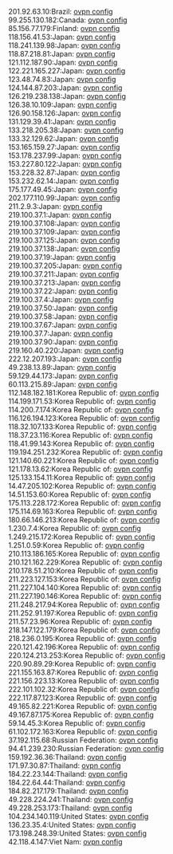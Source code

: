201.92.63.10:Brazil: [ovpn config](vpn/201_92_63_10.ovpn)  
99.255.130.182:Canada: [ovpn config](vpn/99_255_130_182.ovpn)  
85.156.77.179:Finland: [ovpn config](vpn/85_156_77_179.ovpn)  
118.156.41.53:Japan: [ovpn config](vpn/118_156_41_53.ovpn)  
118.241.139.98:Japan: [ovpn config](vpn/118_241_139_98.ovpn)  
118.87.218.81:Japan: [ovpn config](vpn/118_87_218_81.ovpn)  
121.112.187.90:Japan: [ovpn config](vpn/121_112_187_90.ovpn)  
122.221.165.227:Japan: [ovpn config](vpn/122_221_165_227.ovpn)  
123.48.74.83:Japan: [ovpn config](vpn/123_48_74_83.ovpn)  
124.144.87.203:Japan: [ovpn config](vpn/124_144_87_203.ovpn)  
126.219.238.138:Japan: [ovpn config](vpn/126_219_238_138.ovpn)  
126.38.10.109:Japan: [ovpn config](vpn/126_38_10_109.ovpn)  
126.90.158.126:Japan: [ovpn config](vpn/126_90_158_126.ovpn)  
131.129.39.41:Japan: [ovpn config](vpn/131_129_39_41.ovpn)  
133.218.205.38:Japan: [ovpn config](vpn/133_218_205_38.ovpn)  
133.32.129.62:Japan: [ovpn config](vpn/133_32_129_62.ovpn)  
153.165.159.27:Japan: [ovpn config](vpn/153_165_159_27.ovpn)  
153.178.237.99:Japan: [ovpn config](vpn/153_178_237_99.ovpn)  
153.227.80.122:Japan: [ovpn config](vpn/153_227_80_122.ovpn)  
153.228.32.87:Japan: [ovpn config](vpn/153_228_32_87.ovpn)  
153.232.62.14:Japan: [ovpn config](vpn/153_232_62_14.ovpn)  
175.177.49.45:Japan: [ovpn config](vpn/175_177_49_45.ovpn)  
202.177.110.99:Japan: [ovpn config](vpn/202_177_110_99.ovpn)  
211.2.9.3:Japan: [ovpn config](vpn/211_2_9_3.ovpn)  
219.100.37.1:Japan: [ovpn config](vpn/219_100_37_1.ovpn)  
219.100.37.108:Japan: [ovpn config](vpn/219_100_37_108.ovpn)  
219.100.37.109:Japan: [ovpn config](vpn/219_100_37_109.ovpn)  
219.100.37.125:Japan: [ovpn config](vpn/219_100_37_125.ovpn)  
219.100.37.138:Japan: [ovpn config](vpn/219_100_37_138.ovpn)  
219.100.37.19:Japan: [ovpn config](vpn/219_100_37_19.ovpn)  
219.100.37.205:Japan: [ovpn config](vpn/219_100_37_205.ovpn)  
219.100.37.211:Japan: [ovpn config](vpn/219_100_37_211.ovpn)  
219.100.37.213:Japan: [ovpn config](vpn/219_100_37_213.ovpn)  
219.100.37.22:Japan: [ovpn config](vpn/219_100_37_22.ovpn)  
219.100.37.4:Japan: [ovpn config](vpn/219_100_37_4.ovpn)  
219.100.37.50:Japan: [ovpn config](vpn/219_100_37_50.ovpn)  
219.100.37.58:Japan: [ovpn config](vpn/219_100_37_58.ovpn)  
219.100.37.67:Japan: [ovpn config](vpn/219_100_37_67.ovpn)  
219.100.37.7:Japan: [ovpn config](vpn/219_100_37_7.ovpn)  
219.100.37.90:Japan: [ovpn config](vpn/219_100_37_90.ovpn)  
219.160.40.220:Japan: [ovpn config](vpn/219_160_40_220.ovpn)  
222.12.207.193:Japan: [ovpn config](vpn/222_12_207_193.ovpn)  
49.238.13.89:Japan: [ovpn config](vpn/49_238_13_89.ovpn)  
59.129.44.173:Japan: [ovpn config](vpn/59_129_44_173.ovpn)  
60.113.215.89:Japan: [ovpn config](vpn/60_113_215_89.ovpn)  
112.148.182.181:Korea Republic of: [ovpn config](vpn/112_148_182_181.ovpn)  
114.199.171.53:Korea Republic of: [ovpn config](vpn/114_199_171_53.ovpn)  
114.200.7.174:Korea Republic of: [ovpn config](vpn/114_200_7_174.ovpn)  
116.126.194.123:Korea Republic of: [ovpn config](vpn/116_126_194_123.ovpn)  
118.32.107.133:Korea Republic of: [ovpn config](vpn/118_32_107_133.ovpn)  
118.37.23.116:Korea Republic of: [ovpn config](vpn/118_37_23_116.ovpn)  
118.41.99.143:Korea Republic of: [ovpn config](vpn/118_41_99_143.ovpn)  
119.194.251.232:Korea Republic of: [ovpn config](vpn/119_194_251_232.ovpn)  
121.140.60.221:Korea Republic of: [ovpn config](vpn/121_140_60_221.ovpn)  
121.178.13.62:Korea Republic of: [ovpn config](vpn/121_178_13_62.ovpn)  
125.133.154.11:Korea Republic of: [ovpn config](vpn/125_133_154_11.ovpn)  
14.47.205.102:Korea Republic of: [ovpn config](vpn/14_47_205_102.ovpn)  
14.51.153.60:Korea Republic of: [ovpn config](vpn/14_51_153_60.ovpn)  
175.113.228.172:Korea Republic of: [ovpn config](vpn/175_113_228_172.ovpn)  
175.114.69.163:Korea Republic of: [ovpn config](vpn/175_114_69_163.ovpn)  
180.66.146.213:Korea Republic of: [ovpn config](vpn/180_66_146_213.ovpn)  
1.230.7.4:Korea Republic of: [ovpn config](vpn/1_230_7_4.ovpn)  
1.249.215.172:Korea Republic of: [ovpn config](vpn/1_249_215_172.ovpn)  
1.251.0.59:Korea Republic of: [ovpn config](vpn/1_251_0_59.ovpn)  
210.113.186.165:Korea Republic of: [ovpn config](vpn/210_113_186_165.ovpn)  
210.121.162.229:Korea Republic of: [ovpn config](vpn/210_121_162_229.ovpn)  
210.178.51.210:Korea Republic of: [ovpn config](vpn/210_178_51_210.ovpn)  
211.223.127.153:Korea Republic of: [ovpn config](vpn/211_223_127_153.ovpn)  
211.227.104.140:Korea Republic of: [ovpn config](vpn/211_227_104_140.ovpn)  
211.227.190.146:Korea Republic of: [ovpn config](vpn/211_227_190_146.ovpn)  
211.248.217.94:Korea Republic of: [ovpn config](vpn/211_248_217_94.ovpn)  
211.252.91.197:Korea Republic of: [ovpn config](vpn/211_252_91_197.ovpn)  
211.57.23.96:Korea Republic of: [ovpn config](vpn/211_57_23_96.ovpn)  
218.147.122.179:Korea Republic of: [ovpn config](vpn/218_147_122_179.ovpn)  
218.236.0.195:Korea Republic of: [ovpn config](vpn/218_236_0_195.ovpn)  
220.121.42.196:Korea Republic of: [ovpn config](vpn/220_121_42_196.ovpn)  
220.124.213.253:Korea Republic of: [ovpn config](vpn/220_124_213_253.ovpn)  
220.90.89.29:Korea Republic of: [ovpn config](vpn/220_90_89_29.ovpn)  
221.155.163.87:Korea Republic of: [ovpn config](vpn/221_155_163_87.ovpn)  
221.156.223.13:Korea Republic of: [ovpn config](vpn/221_156_223_13.ovpn)  
222.101.102.32:Korea Republic of: [ovpn config](vpn/222_101_102_32.ovpn)  
222.117.87.123:Korea Republic of: [ovpn config](vpn/222_117_87_123.ovpn)  
49.165.82.221:Korea Republic of: [ovpn config](vpn/49_165_82_221.ovpn)  
49.167.87.175:Korea Republic of: [ovpn config](vpn/49_167_87_175.ovpn)  
59.14.45.3:Korea Republic of: [ovpn config](vpn/59_14_45_3.ovpn)  
61.102.172.163:Korea Republic of: [ovpn config](vpn/61_102_172_163.ovpn)  
37.192.115.68:Russian Federation: [ovpn config](vpn/37_192_115_68.ovpn)  
94.41.239.230:Russian Federation: [ovpn config](vpn/94_41_239_230.ovpn)  
159.192.36.36:Thailand: [ovpn config](vpn/159_192_36_36.ovpn)  
171.97.30.87:Thailand: [ovpn config](vpn/171_97_30_87.ovpn)  
184.22.23.144:Thailand: [ovpn config](vpn/184_22_23_144.ovpn)  
184.22.64.44:Thailand: [ovpn config](vpn/184_22_64_44.ovpn)  
184.82.217.179:Thailand: [ovpn config](vpn/184_82_217_179.ovpn)  
49.228.224.241:Thailand: [ovpn config](vpn/49_228_224_241.ovpn)  
49.228.253.173:Thailand: [ovpn config](vpn/49_228_253_173.ovpn)  
104.234.140.119:United States: [ovpn config](vpn/104_234_140_119.ovpn)  
136.23.35.4:United States: [ovpn config](vpn/136_23_35_4.ovpn)  
173.198.248.39:United States: [ovpn config](vpn/173_198_248_39.ovpn)  
42.118.4.147:Viet Nam: [ovpn config](vpn/42_118_4_147.ovpn)  
